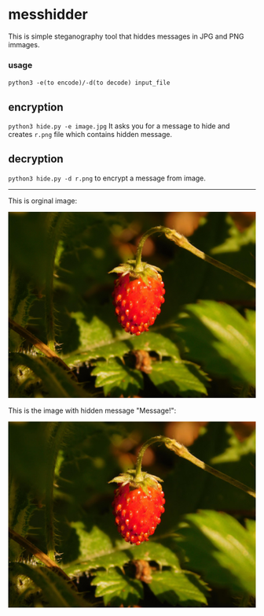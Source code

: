 # messhidder

This is simple steganography tool that hiddes messages in JPG and PNG immages.

### usage
`python3 -e(to encode)/-d(to decode) input_file`

## encryption

`python3 hide.py -e image.jpg`
It asks you for a message to hide and creates `r.png` file which contains hidden message.

## decryption

`python3 hide.py -d r.png`
to encrypt a message from image.

__________________________________________________________________________________________

This is orginal image:

![original image](image.jpg)

This is the image with hidden message "Message!":

![Image with message](r.png)

